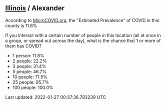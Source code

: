 
## [Illinois](/united-states/illinois) / Alexander

According to [MicroCOVID.org](http://microcovid.org),
the "Estimated Prevalence" of COVID in this county is 11.8%

If you interact with a certain number of people in this location
(all at once in a group, or spread out across the day), what is the chance that
1 or more of them has COVID?

- 1 person: 11.8%
- 2 people: 22.2%
- 3 people: 31.4%
- 5 people: 46.7%
- 10 people: 71.5%
- 25 people: 95.7%
- 100 people: 100.0%

Last updated: 2022-01-27 00:37:36.783239 UTC
